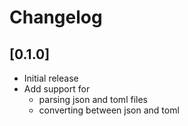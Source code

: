 # Changelog

## [0.1.0]
- Initial release
- Add support for
  - parsing json and toml files
  - converting between json and toml
